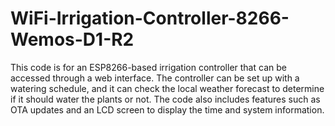 # WiFi-Irrigation-Controller-8266-Wemos-D1-R2

This code is for an ESP8266-based irrigation controller that can be accessed through a web interface. The controller can be set up with a watering schedule, and it can check the local weather forecast to determine if it should water the plants or not. The code also includes features such as OTA updates and an LCD screen to display the time and system information.
